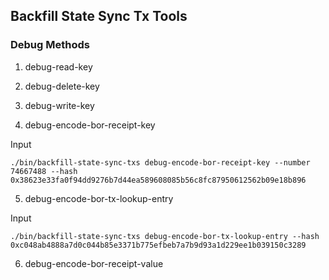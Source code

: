 ## Backfill State Sync Tx Tools

### Debug Methods

1. debug-read-key

2. debug-delete-key

3. debug-write-key

4. debug-encode-bor-receipt-key

Input
```
./bin/backfill-state-sync-txs debug-encode-bor-receipt-key --number 74667488 --hash 0x38623e33fa0f94dd9276b7d44ea589608085b56c8fc87950612562b09e18b896
```

5. debug-encode-bor-tx-lookup-entry

Input
```
./bin/backfill-state-sync-txs debug-encode-bor-tx-lookup-entry --hash 0xc048ab4888a7d0c044b85e3371b775efbeb7a7b9d93a1d229ee1b039150c3289
```

6. debug-encode-bor-receipt-value
